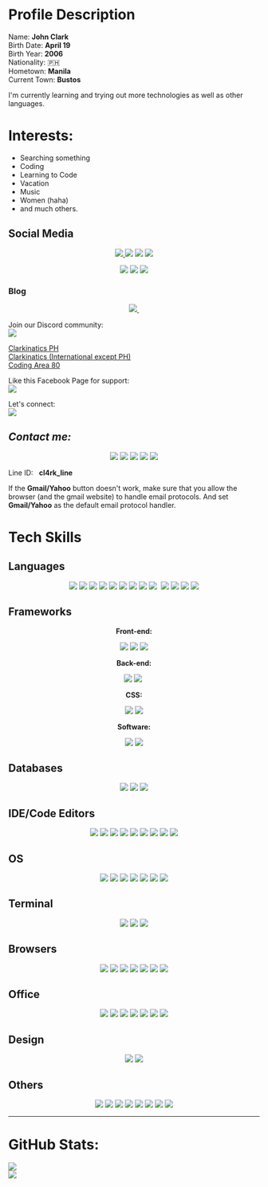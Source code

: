 # Profile Description

Name: **John Clark** <br>
Birth Date: **April 19** <br>
Birth Year: **2006** <br>
Nationality: 🇵🇭 <br>
Hometown: **Manila** <Br>
Current Town: **Bustos** <Br>

I'm currently learning and trying out more technologies as well as other languages. 

# Interests:
- Searching something
- Coding
- Learning to Code
- Vacation
- Music
- Women (haha)
- and much others.

## Social Media 
<div align="center">
<a href="https://twitter.com/cl4rk_tw" target="_blank">
  <img src="https://img.shields.io/badge/Twitter-1DA1F2?style=for-the-badge&logo=twitter&logoColor=white&link=https://twitter.com/cl4rk_tw" />
</a>

<a href="https://instagram.com/cl4rk_ig">
<img src="https://img.shields.io/badge/Instagram-E4405F?style=for-the-badge&logo=instagram&logoColor=white" /></a>

<a href="https://tiktok.com/@cl4rk_tiktok" target="_blank">
<img src="https://img.shields.io/badge/TikTok-000000?style=for-the-badge&logo=tiktok&logoColor=white"/></a>

<a href="https://www.reddit.com/user/cl4rk_reddit" target="_blank">
<img src="https://img.shields.io/badge/Reddit-FF4500?style=for-the-badge&logo=reddit&logoColor=white"/></a><br>

<a href="http://cl4rk-tmblr.tumblr.com" target="_blank"> <img src="https://img.shields.io/badge/Tumblr-%2336465D.svg?&style=for-the-badge&logo=Tumblr&logoColor=white"/></a>
<a href="https://m.me/cl4rk.fb" target="_blank"> <img src="https://img.shields.io/badge/Messenger-00B2FF?style=for-the-badge&logo=messenger&logoColor=white" /></a>
<a href="https://m.me/await.returnx" target="_blank"> <img src="https://img.shields.io/badge/Alt%20Acc-00B2FF?style=for-the-badge&logo=messenger&logoColor=white" /></a>
</div>

<h3>Blog</h3>

<div align="center">
<a href="https://medium.com/@cl4rk_medim" target="_blank">
  <img src="https://img.shields.io/badge/Medium-12100E?style=for-the-badge&logo=medium&logoColor=white" />
</a>
<a href="https://clark-john.blogspot.com" target="_blank">
  <img src="https://img.shields.io/badge/Blogger-FF5722?style=for-the-badge&logo=blogger&logoColor=white" alt="">
</a>
</div>

<p>

Join our Discord community:<br>
<img src="https://img.shields.io/badge/Discord-7289DA?style=for-the-badge&logo=discord&logoColor=white" />

[Clarkinatics PH](https://discord.gg/Bky7ttfR5c) <br>
[Clarkinatics (International except PH)](https://discord.gg/DcmVpjzBgf) <br>
[Coding Area 80](https://discord.gg/kwG9vr6Sjq)

Like this Facebook Page for support: <br>
<a href="https://www.facebook.com/cl4rk.3702/" target="_blank">
<img src="https://img.shields.io/badge/Facebook-1877F2?style=for-the-badge&logo=facebook&logoColor=white" /> </a>

Let's connect: <br>
<a href="https://github.com/clark-john" target="_blank"><img src="https://img.shields.io/badge/GitHub-100000?style=for-the-badge&logo=github&logoColor=white" /> </a>



## _Contact me:_

<div align="center">
<a href="https://t.me/cl4rk_tg" target="_blank">
<img src="https://img.shields.io/badge/Telegram-2CA5E0?style=for-the-badge&logo=telegram&logoColor=white" /></a>

<a href="mailto:daprogrammer1@gmail.com" target="_blank"> 
<img src="https://img.shields.io/badge/Gmail-D14836?style=for-the-badge&logo=gmail&logoColor=white" /></a>

<a href="https://wa.me/639499866099" target="_blank">
<img src="https://img.shields.io/badge/WhatsApp-25D366?style=for-the-badge&logo=whatsapp&logoColor=white"></a>
<a href="mailto:john_cl4rk@yahoo.com">
<img src="https://img.shields.io/badge/Yahoo-6001D2?style=for-the-badge&logo=Yahoo&logoColor=white"></a>

<img src="https://img.shields.io/badge/Line-00C300?style=for-the-badge&logo=line&logoColor=white">
</div><p>

Line ID: &nbsp; **cl4rk_line**
<p>

If the **Gmail/Yahoo** button doesn't work, make sure that you allow the browser (and the gmail website) to handle email protocols. And set **Gmail/Yahoo** as the default email protocol handler.
<br>
# Tech Skills


## Languages
<div align="center">
<img src="https://img.shields.io/badge/HTML-E34F26?style=for-the-badge&logo=html5&logoColor=white"> 
<img src="https://img.shields.io/badge/CSS-1572B6?style=for-the-badge&logo=css3&logoColor=white">
<img src="https://img.shields.io/badge/JavaScript-323330?style=for-the-badge&logo=javascript&logoColor=F7DF1E"> 
<a href="https://www.python.org/downloads/" target="_blank"><img src="https://img.shields.io/badge/Python-3776AB?style=for-the-badge&logo=python&logoColor=white"></a>
<!-- <a href="https://www.mingw-w64.org/downloads/" target="_blank"><img src="https://img.shields.io/badge/C%2B%2B-00599C?style=for-the-badge&logo=c%2B%2B&logoColor=white"></a> -->
<!-- <a href="https://www.oracle.com/java/technologies/downloads/" target="_blank"><img src="https://img.shields.io/badge/Java-ED8B00?style=for-the-badge&logo=java&logoColor=white"></a> -->
<!-- <a href="https://www.php.net/downloads.php#v8.1.1" target="_blank"><img src="https://img.shields.io/badge/PHP-777BB4?style=for-the-badge&logo=php&logoColor=white"></a> -->
<!-- <a href="https://strawberryperl.com/" target="_blank"><img src="https://img.shields.io/badge/Perl-39457E?style=for-the-badge&logo=perl&logoColor=white"></a> -->
<a href="https://www.haskell.org/" target="_blank"><img src="https://img.shields.io/badge/Haskell-5D4F85?style=for-the-badge&logo=haskell&logoColor=white"></a>
<img src="https://img.shields.io/badge/json-5E5C5C?style=for-the-badge&logo=json&logoColor=white">
<a href="https://cran.r-project.org/" target="_blank"><img src="https://img.shields.io/badge/R-276DC3?style=for-the-badge&logo=r&logoColor=white"></a>
<img src="https://img.shields.io/badge/Markdown-000000?style=for-the-badge&logo=markdown&logoColor=white">
<a href="https://sass-lang.com/install" target="_blank"><img src="https://img.shields.io/badge/Sass-CC6699?style=for-the-badge&logo=sass&logoColor=white"></a>
<a href="" target="_blank"><img src="https://img.shields.io/badge/Less-1d365d?style=for-the-badge&logo=less&logoColor=white" alt=""></a>
<img src="https://img.shields.io/badge/Shell_Script-121011?style=for-the-badge&logo=gnu-bash&logoColor=white">
<img src="https://img.shields.io/badge/C%23-239120?style=for-the-badge&logo=c-sharp&logoColor=white">
<!-- <a href="https://www.ruby-lang.org/en/downloads/" target="_blank"><img src="https://img.shields.io/badge/Ruby-CC342D?style=for-the-badge&logo=ruby&logoColor=white"></a> -->
<!-- <a href="https://www.swift.org/download/" target="_blank"><img src="https://img.shields.io/badge/Swift-FA7343?style=for-the-badge&logo=swift&logoColor=white"></a> -->
<a href="https://go.dev/" target="_blank"><img src="https://img.shields.io/badge/Go-00ADD8?style=for-the-badge&logo=go&logoColor=white"></a>
<!-- <a href="https://dart.dev/" target="_blank"><img src="https://img.shields.io/badge/Dart-0175C2?style=for-the-badge&logo=dart&logoColor=white"></a> -->
<!-- <a href="https://www.mingw-w64.org/downloads/"><img src="https://img.shields.io/badge/Fortran-734F96?style=for-the-badge&logo=Fortran&logoColor=white"></a> -->
<img src="https://img.shields.io/badge/Batch-000?style=for-the-badge&logo=windows&logoColor=white">
</div>

## Frameworks

<div align="center">

__Front-end:__ <p>

<a href="https://v3.vuejs.org/" target="_blank"><img src="https://img.shields.io/badge/Vue.js-35495E?style=for-the-badge&logo=vuedotjs&logoColor=4FC08D"></a>
<a href="https://quasar.dev/" target="_blank"><img src="https://img.shields.io/badge/Quasar-1976d2?style=for-the-badge&logo=quasar&logoColor=white"></a>
<a href="https://svelte.dev/" target="_blank"><img src="https://img.shields.io/badge/Svelte-FF3E00?style=for-the-badge&logo=svelte&logoColor=white"> </p></a>

__Back-end:__ <p>

<a href="https://flask.palletsprojects.com/en/2.1.x/"><img src="https://img.shields.io/badge/Flask-000000?style=for-the-badge&logo=flask&logoColor=white"></a>
<a href="https://nodejs.org/en/download/"><img src="https://img.shields.io/badge/Node.js-339933?style=for-the-badge&logo=nodedotjs&logoColor=white"></a>
<a href="" target="_blank"><img src="https://img.shields.io/badge/Express-000?style=for-the-badge&logo=express&logoColor=white" alt=""></a>
<!-- <a href="https://www.djangoproject.com/download/"><img src="https://img.shields.io/badge/Django-092E20?style=for-the-badge&logo=django&logoColor=white"></a>--> </p> 

__CSS:__ <p>
<a href="https://getbootstrap.com/docs/5.1/getting-started/download/" target="_blank"><img src="https://img.shields.io/badge/Bootstrap-563D7C?style=for-the-badge&logo=bootstrap&logoColor=white"></a>
<a href="https://tailwindcss.com/docs/installation" target="_blank"><img src="https://img.shields.io/badge/Tailwind_CSS-38B2AC?style=for-the-badge&logo=tailwind-css&logoColor=white"></a>

__Software:__ <p>
<a href="https://dotnet.microsoft.com/en-us/download" target="_blank"><img src="https://img.shields.io/badge/.NET-512BD4?style=for-the-badge&logo=dotnet&logoColor=white"></a>
<a href="https://www.electronjs.org/" target="_blank"><img src="https://img.shields.io/badge/Electron-2B2E3A?style=for-the-badge&logo=electron&logoColor=9FEAF9"></a>

<!-- Mobile: <p>
<a href="https://docs.flutter.dev/get-started/install" target="_blank"><img src="https://img.shields.io/badge/Flutter-02569B?style=for-the-badge&logo=flutter&logoColor=white"></a>
 -->
</div>

## Databases

<div align="center">
<a href="https://www.postgresql.org/" target="_blank"><img src="https://img.shields.io/badge/PostgreSQL-316192?style=for-the-badge&logo=postgresql&logoColor=white"></a>
<a href="https://mariadb.org/" target="_blank"><img src="https://img.shields.io/badge/MariaDB-003545?style=for-the-badge&logo=mariadb&logoColor=white"></a>
<a href="https://www.sqlite.org/" target="_blank"><img src="https://img.shields.io/badge/SQLite-003B57?style=for-the-badge&logo=sqlite&logoColor=white"></a>
<!-- <a href="https://www.mysql.com/" target="_blank"><img src="https://img.shields.io/badge/MySQL-005C84?style=for-the-badge&logo=mysql&logoColor=white"></a>
<img src="https://img.shields.io/badge/Microsoft_SQL_Server-CC2927?style=for-the-badge&logo=microsoft-sql-server&logoColor=white"> -->
</div>

## IDE/Code Editors

<div align="center">
<img src="https://img.shields.io/badge/Atom-66595C?style=for-the-badge&logo=Atom&logoColor=white">
<img src="https://img.shields.io/badge/Eclipse-2C2255?style=for-the-badge&logo=eclipse&logoColor=white">
<img src="https://img.shields.io/badge/PyCharm-000000.svg?&style=for-the-badge&logo=PyCharm&logoColor=white">
<img src="https://img.shields.io/badge/sublime_text-%23575757.svg?&style=for-the-badge&logo=sublime-text&logoColor=important">
<!-- <img src="https://img.shields.io/badge/Visual_Studio-5C2D91?style=for-the-badge&logo=visual%20studio&logoColor=white"> -->
<img src="https://img.shields.io/badge/Visual_Studio_Code-0078D4?style=for-the-badge&logo=visual%20studio%20code&logoColor=white">
<img src="https://img.shields.io/badge/VIM-%2311AB00.svg?&style=for-the-badge&logo=vim&logoColor=white">
<img src="https://img.shields.io/badge/RStudio-75AADB?style=for-the-badge&logo=RStudio&logoColor=white">
<!-- <img src="https://img.shields.io/badge/Android_Studio-3DDC84?style=for-the-badge&logo=android-studio&logoColor=white"> -->
<img src="https://img.shields.io/badge/Adobe%20Dreamweaver-072401?style=for-the-badge&logo=Adobe%20Dreamweaver&logoColor=34F400">
<img src="https://img.shields.io/badge/Spyder-838485?style=for-the-badge&logo=spyder%20ide&logoColor=maroon">
</div>

## OS

<div align="center">
<img src="https://img.shields.io/badge/Windows-0078D6?style=for-the-badge&logo=windows&logoColor=white">
<img src="https://img.shields.io/badge/Android-3DDC84?style=for-the-badge&logo=android&logoColor=white">
<img src="https://img.shields.io/badge/Zorin%20OS-0CC1F3?style=for-the-badge&logo=zorin&logoColor=white">
<img src="https://img.shields.io/badge/iOS-000000?style=for-the-badge&logo=ios&logoColor=white">
<img src="https://img.shields.io/badge/Windows_XP-003399?style=for-the-badge&logo=windows-xp&logoColor=white">
<img src="https://img.shields.io/badge/Ubuntu-E95420?style=for-the-badge&logo=ubuntu&logoColor=white">
<img src="https://img.shields.io/badge/Kali%20Linux-000000?style=for-the-badge&logo=kali-linux&logoColor=white">
</div>

## Terminal

<div align="center">
<img src="https://img.shields.io/badge/windows%20terminal-4D4D4D?style=for-the-badge&logo=windows%20terminal&logoColor=white">
<img src="https://img.shields.io/badge/GNU%20Bash-4EAA25?style=for-the-badge&logo=GNU%20Bash&logoColor=white">
<img src="https://img.shields.io/badge/GIT-E44C30?style=for-the-badge&logo=git&logoColor=white">
</div>

## Browsers

<div align="center">
<img src="https://img.shields.io/badge/Brave-FF1B2D?style=for-the-badge&logo=Brave&logoColor=white">
<img src="https://img.shields.io/badge/Firefox_Browser-FF7139?style=for-the-badge&logo=Firefox-Browser&logoColor=white">
<img src="https://img.shields.io/badge/Google_chrome-4285F4?style=for-the-badge&logo=Google-chrome&logoColor=white">
<img src="https://img.shields.io/badge/Microsoft_Edge-0078D7?style=for-the-badge&logo=Microsoft-edge&logoColor=white">
<img src="https://img.shields.io/badge/Opera-FF1B2D?style=for-the-badge&logo=Opera&logoColor=white">
<img src="https://img.shields.io/badge/Safari-FF1B2D?style=for-the-badge&logo=Safari&logoColor=white">
<img src="https://img.shields.io/badge/Tor_Browser-7D4698?style=for-the-badge&logo=Tor-Browser&logoColor=white">
</div>

## Office

<div align="center">
<img src="https://img.shields.io/badge/Microsoft_Excel-217346?style=for-the-badge&logo=microsoft-excel&logoColor=white">
<img src="https://img.shields.io/badge/Microsoft_PowerPoint-B7472A?style=for-the-badge&logo=microsoft-powerpoint&logoColor=white">
<img src="https://img.shields.io/badge/Microsoft_Office-D83B01?style=for-the-badge&logo=microsoft-office&logoColor=white">
<img src="https://img.shields.io/badge/Microsoft_Word-2B579A?style=for-the-badge&logo=microsoft-word&logoColor=white">
<img src="https://img.shields.io/badge/Google%20Sheets-34A853?style=for-the-badge&logo=google-sheets&logoColor=white">
<img src="https://img.shields.io/badge/Notion-000000?style=for-the-badge&logo=notion&logoColor=white">
<img src="https://img.shields.io/badge/Todoist-E44332?style=for-the-badge&logo=todoist&logoColor=white">
</div>

## Design

<div align="center">
<img src="https://img.shields.io/badge/affinity%20designer-%231B72BE.svg?style=for-the-badge&logo=affinity-designer&logoColor=white">
<img src="https://img.shields.io/badge/Canva-%2300C4CC.svg?&style=for-the-badge&logo=Canva&logoColor=white">
<!-- <img src="https://img.shields.io/badge/Figma-F24E1E?style=for-the-badge&logo=figma&logoColor=white"> -->
<!-- <img src="https://img.shields.io/badge/Affinty%20Publisher-C9284D?style=for-the-badge&logo=AffinityPublisher&logoColor=white"> -->
</div>

## Others

<div align="center">
<img src="https://img.shields.io/badge/Apache-D22128?style=for-the-badge&logo=Apache&logoColor=white">
<img src="https://img.shields.io/badge/Microsoft-666666?style=for-the-badge&logo=microsoft&logoColor=white" />
<img src="https://img.shields.io/badge/Google-4285F4?style=for-the-badge&logo=Google&logoColor=white">
<img src="https://img.shields.io/badge/Apple-000?style=for-the-badge&logo=apple&logoColor=white">
<img src="https://img.shields.io/badge/Bluetooth-0082FC?style=for-the-badge&logo=Bluetooth&logoColor=white">
<img src="https://img.shields.io/badge/Dolby-000?style=for-the-badge&logo=dolby&logoColor=white">
<img src="https://img.shields.io/badge/Samsung-1428A0?style=for-the-badge&logo=Samsung&logoColor=white">
<img src="https://img.shields.io/badge/GNU-A42E2B?style=for-the-badge&logo=gnu&logoColor=white">
</div>

----

# GitHub Stats:

<img src="https://github-readme-stats.vercel.app/api/top-langs/?username=clark-john&theme=gotham"><br>
<img src="https://github-readme-stats.vercel.app/api?username=clark-john&theme=gotham&show_icons=true">

